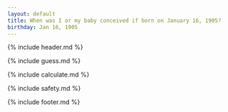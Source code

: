 ```yaml
---
layout: default
title: When was I or my baby conceived if born on January 16, 1905?
birthday: Jan 16, 1905
---
```


{% include header.md %}

{% include guess.md %}

{% include calculate.md %}

{% include safety.md %}

{% include footer.md %}



